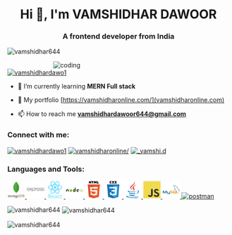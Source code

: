 <h1 align="center">Hi 👋, I'm VAMSHIDHAR DAWOOR</h1>
<h3 align="center">A frontend developer from India</h3>

<p align="left"> <img src="https://komarev.com/ghpvc/?username=vamshidhar644&label=Profile%20views&color=0e75b6&style=flat" alt="vamshidhar644" /> </p>

<img align="right" alt="coding" width="400" src="https://media.tenor.com/NOYF3f82b_gAAAAC/programmer.gif">

<p align="left"> <a href="https://twitter.com/vamshidhardawo1" target="blank"><img src="https://img.shields.io/twitter/follow/vamshidhardawo1?logo=twitter&style=for-the-badge" alt="vamshidhardawo1" /></a> </p>

- 🌱 I’m currently learning **MERN Full stack**

- 📄 My portfolio [https://vamshidharonline.com/](vamshidharonline.com)

- 📫 How to reach me **vamshidhardawoor644@gmail.com**

<h3 align="left">Connect with me:</h3>
<p align="left">
<a href="https://twitter.com/vamshidhardawo1" target="_blank"><img align="center" src="https://raw.githubusercontent.com/rahuldkjain/github-profile-readme-generator/master/src/images/icons/Social/twitter.svg" alt="vamshidhardawo1" height="30" width="40" /></a>
<a href="https://linkedin.com/in/vamshidharonline/" target="_blank"><img align="center" src="https://raw.githubusercontent.com/rahuldkjain/github-profile-readme-generator/master/src/images/icons/Social/linked-in-alt.svg" alt="vamshidharonline/" height="30" width="40" /></a>
<a href="https://instagram.com/_vamshi.d" target="_blank"><img align="center" src="https://raw.githubusercontent.com/rahuldkjain/github-profile-readme-generator/master/src/images/icons/Social/instagram.svg" alt="_vamshi.d" height="30" width="40" /></a>
</p>

<h3 align="left">Languages and Tools:</h3>
<p align="left"> 
	<a href="https://www.mongodb.com/" target="_blank" rel="noreferrer"> <img src="https://raw.githubusercontent.com/devicons/devicon/master/icons/mongodb/mongodb-original-wordmark.svg" alt="mongodb" width="40" height="40"/> </a> 
	<a href="https://expressjs.com" target="_blank" rel="noreferrer"> <img src="https://raw.githubusercontent.com/devicons/devicon/master/icons/express/express-original-wordmark.svg" alt="express" width="40" height="40"/> </a>
	<a href="https://reactjs.org/" target="_blank" rel="noreferrer"> <img src="https://raw.githubusercontent.com/devicons/devicon/master/icons/react/react-original-wordmark.svg" alt="react" width="40" height="40"/> </a>  
	<a href="https://nodejs.org" target="_blank" rel="noreferrer"> <img src="https://raw.githubusercontent.com/devicons/devicon/master/icons/nodejs/nodejs-original-wordmark.svg" alt="nodejs" width="40" height="40"/> </a> 
	<a href="https://www.w3.org/html/" target="_blank" rel="noreferrer"> <img src="https://raw.githubusercontent.com/devicons/devicon/master/icons/html5/html5-original-wordmark.svg" alt="html5" width="40" height="40"/> </a> 
	<a href="https://www.w3schools.com/css/" target="_blank" rel="noreferrer"> <img src="https://raw.githubusercontent.com/devicons/devicon/master/icons/css3/css3-original-wordmark.svg" alt="css3" width="40" height="40"/> </a> 
	<a href="https://www.java.com" target="_blank" rel="noreferrer"> <img src="https://raw.githubusercontent.com/devicons/devicon/master/icons/java/java-original.svg" alt="java" width="40" height="40"/> </a> 
	<a href="https://developer.mozilla.org/en-US/docs/Web/JavaScript" target="_blank" rel="noreferrer"> <img src="https://raw.githubusercontent.com/devicons/devicon/master/icons/javascript/javascript-original.svg" alt="javascript" width="40" height="40"/> </a> 
	<a href="https://www.mysql.com/" target="_blank" rel="noreferrer"> <img src="https://raw.githubusercontent.com/devicons/devicon/master/icons/mysql/mysql-original-wordmark.svg" alt="mysql" width="40" height="40"/> </a>
	<a href="https://postman.com" target="_blank" rel="noreferrer"> <img src="https://www.vectorlogo.zone/logos/getpostman/getpostman-icon.svg" alt="postman" width="40" height="40"/> </a> 
</p>

<p><img align="left" src="https://github-readme-stats.vercel.app/api/top-langs?username=vamshidhar644&show_icons=true&locale=en&layout=compact" alt="vamshidhar644" /></p>

<p>&nbsp;<img align="center" src="https://github-readme-stats.vercel.app/api?username=vamshidhar644&show_icons=true&locale=en" alt="vamshidhar644" /></p>

<p><img align="center" src="https://github-readme-streak-stats.herokuapp.com/?user=vamshidhar644&" alt="vamshidhar644" /></p>

